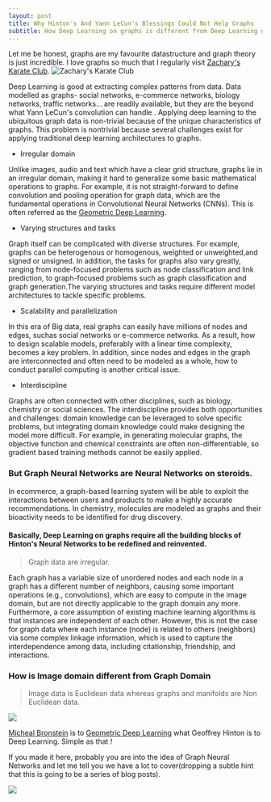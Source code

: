 ```yaml
---
layout: post
title: Why Hinton's And Yann LeCun's Blessings Could Not Help Graphs
subtitle: How Deep Learning on graphs is different from Deep Learning on images.
---
```


Let me be honest, graphs are my favourite datastructure and graph theory is just incredible. I love graphs so much that I regularly visit [Zachary's Karate Club](https://en.wikipedia.org/wiki/Zachary%27s_karate_club).
![Zachary's Karate Club](http://tkipf.github.io/graph-convolutional-networks/images/karate.png)


Deep Learning is good at extracting complex patterns from data. Data modelled as graphs- social networks, e-commerce networks, biology networks, traffic networks... are readily available, but they are the beyond what Yann LeCun's convolution can handle . Applying deep learning to the ubiquitous graph data is non-trivial because of the unique characteristics of graphs. This problem is nontrivial because several challenges exist for applying traditional deep learning architectures to graphs.

* Irregular domain

Unlike images, audio and text which have a clear grid structure, graphs lie in an irregular domain, making it hard to generalize some basic mathematical operations to graphs. For example, it is not straight-forward to define convolution and pooling operation for graph data, which are the fundamental operations in Convolutional Neural Networks (CNNs). This is often referred as the [Geometric Deep Learning](http://geometricdeeplearning.com/).

* Varying structures and tasks

Graph itself can be complicated with diverse structures. For example, graphs can be heterogenous or homogenous, weighted or unweighted,and signed or unsigned. In addition, the tasks for graphs also vary greatly, ranging from node-focused problems such as node classification and link prediction, to graph-focused problems such as graph classification and graph generation.The varying structures and tasks require different model architectures to tackle specific problems.

* Scalability and parallelization

In this era of Big data, real graphs can easily have millions of nodes and edges, suchas social networks or e-commerce networks. As a result, how to design scalable models, preferably with a linear time complexity, becomes a key problem. In addition, since nodes and edges in the graph are interconnected and often need to be modeled as a whole, how to conduct parallel computing is another critical issue.

* Interdiscipline

Graphs are often connected with other disciplines, such as biology, chemistry or social sciences. The interdiscipline provides both opportunities and challenges: domain knowledge can be leveraged to solve specific problems, but integrating domain knowledge could make designing the model more difficult. For example, in generating molecular graphs, the objective function and chemical constraints are often non-differentiable, so gradient based training methods cannot be easily applied.

 
### But Graph Neural Networks are Neural Networks on steroids.
In ecommerce, a graph-based learning system will be able to exploit the interactions between users and products to make a highly accurate recommendations. In chemistry, molecules are modeled as graphs and their bioactivity needs to be identified for drug discovery. 

#### Basically, Deep Learning on graphs require all the building blocks of Hinton's Neural Networks to be redefined and reinvented.

> Graph data are irregular.

Each graph has a variable size of unordered nodes and each node in a graph has a different number of neighbors, causing some important operations (e.g., convolutions), which are easy to compute in the image domain, but are not directly applicable to the graph domain any more. Furthermore, a core assumption of existing machine learning algorithms is that instances are independent of each other. However, this is not the case for graph data where each instance (node) is related to others (neighbors) via some complex linkage information, which is used to capture the interdependence among data, including citationship, friendship, and interactions.


### How is Image domain different from Graph Domain
> Image data is Euclidean data whereas graphs and manifolds are Non Euclidean data.

![](https://i.ibb.co/tCJ3j77/Screenshot-86.png)

[Micheal Bronstein](https://people.lu.usi.ch/bronstem/) is to [Geometric Deep Learning](https://www.youtube.com/watch?v=ptcBmEHDWds) what Geoffrey Hinton is to Deep Learning. Simple as that !

If you made it here, probably you are into the idea of Graph Neural Networks and let me tell you we have a lot to cover(dropping a subtle hint that this is going to be a series of blog posts). 

![](https://i.ibb.co/g7JFYFr/Screenshot-89.png)

